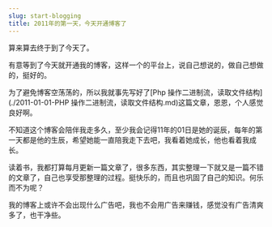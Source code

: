 ```yaml
---
slug: start-blogging
title: 2011年的第一天，今天开通博客了
---
```


算来算去终于到了今天了。

有意等到了今天就开通我的博客，这样一个的平台上，说自己想说的，做自己想做的，挺好的。

<!--more-->

为了避免博客空荡荡的，所以我就事先写好了[Php 操作二进制流，读取文件结构](./2011-01-01-PHP 操作二进制流，读取文件结构.md)这篇文章，恩恩，个人感觉良好啊。

不知道这个博客会陪伴我走多久，至少我会记得11年的01日是她的诞辰，每年的第一天都是他的生辰，希望她能一直陪我走下去吧，我看着她成长，他也看着我成长。

读着书，我都打算每月更新一篇文章了，很多东西，其实整理一下就又是一篇不错的文章了，自己也享受那整理的过程。挺快乐的，而且也巩固了自己的知识。何乐而不为呢？

我的博客上或许不会出现什么广告吧，我也不会用广告来赚钱，感觉没有广告清爽多了，也干净些。
